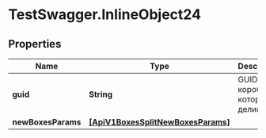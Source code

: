 # TestSwagger.InlineObject24

## Properties

Name | Type | Description | Notes
------------ | ------------- | ------------- | -------------
**guid** | **String** | GUID коробки, которую делим | [optional] 
**newBoxesParams** | [**[ApiV1BoxesSplitNewBoxesParams]**](ApiV1BoxesSplitNewBoxesParams.md) |  | [optional] 


